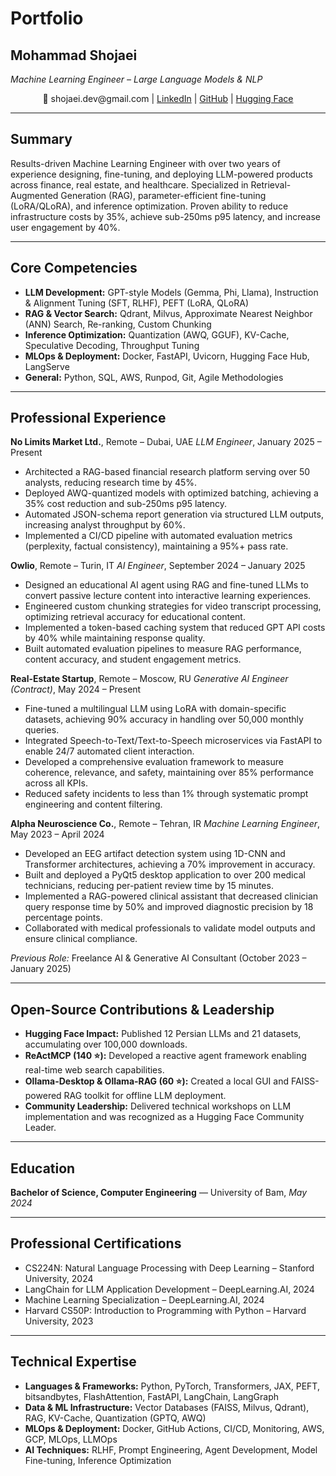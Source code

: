 # Portfolio
## Mohammad Shojaei
*Machine Learning Engineer – Large Language Models & NLP*

<p align="center">
📧 shojaei.dev@gmail.com | <a href="https://www.linkedin.com/in/mshojaei77">LinkedIn</a> | <a href="https://github.com/mshojaei77">GitHub</a> | <a href="https://huggingface.co/mshojaei77">Hugging Face</a>
</p>

---

## Summary
Results-driven Machine Learning Engineer with over two years of experience designing, fine-tuning, and deploying LLM-powered products across finance, real estate, and healthcare. Specialized in Retrieval-Augmented Generation (RAG), parameter-efficient fine-tuning (LoRA/QLoRA), and inference optimization. Proven ability to reduce infrastructure costs by 35%, achieve sub-250ms p95 latency, and increase user engagement by 40%.

---

## Core Competencies
- **LLM Development:** GPT-style Models (Gemma, Phi, Llama), Instruction & Alignment Tuning (SFT, RLHF), PEFT (LoRA, QLoRA)
- **RAG & Vector Search:** Qdrant, Milvus, Approximate Nearest Neighbor (ANN) Search, Re-ranking, Custom Chunking
- **Inference Optimization:** Quantization (AWQ, GGUF), KV-Cache, Speculative Decoding, Throughput Tuning
- **MLOps & Deployment:** Docker, FastAPI, Uvicorn, Hugging Face Hub, LangServe
- **General:** Python, SQL, AWS, Runpod, Git, Agile Methodologies

---

## Professional Experience

**No Limits Market Ltd.**, Remote – Dubai, UAE
*LLM Engineer*, January 2025 – Present
- Architected a RAG-based financial research platform serving over 50 analysts, reducing research time by 45%.
- Deployed AWQ-quantized models with optimized batching, achieving a 35% cost reduction and sub-250ms p95 latency.
- Automated JSON-schema report generation via structured LLM outputs, increasing analyst throughput by 60%.
- Implemented a CI/CD pipeline with automated evaluation metrics (perplexity, factual consistency), maintaining a 95%+ pass rate.

**Owlio**, Remote – Turin, IT
*AI Engineer*, September 2024 – January 2025
- Designed an educational AI agent using RAG and fine-tuned LLMs to convert passive lecture content into interactive learning experiences.
- Engineered custom chunking strategies for video transcript processing, optimizing retrieval accuracy for educational content.
- Implemented a token-based caching system that reduced GPT API costs by 40% while maintaining response quality.
- Built automated evaluation pipelines to measure RAG performance, content accuracy, and student engagement metrics.

**Real-Estate Startup**, Remote – Moscow, RU
*Generative AI Engineer (Contract)*, May 2024 – Present
- Fine-tuned a multilingual LLM using LoRA with domain-specific datasets, achieving 90% accuracy in handling over 50,000 monthly queries.
- Integrated Speech-to-Text/Text-to-Speech microservices via FastAPI to enable 24/7 automated client interaction.
- Developed a comprehensive evaluation framework to measure coherence, relevance, and safety, maintaining over 85% performance across all KPIs.
- Reduced safety incidents to less than 1% through systematic prompt engineering and content filtering.

**Alpha Neuroscience Co.**, Remote – Tehran, IR
*Machine Learning Engineer*, May 2023 – April 2024
- Developed an EEG artifact detection system using 1D-CNN and Transformer architectures, achieving a 70% improvement in accuracy.
- Built and deployed a PyQt5 desktop application to over 200 medical technicians, reducing per-patient review time by 15 minutes.
- Implemented a RAG-powered clinical assistant that decreased clinician query response time by 50% and improved diagnostic precision by 18 percentage points.
- Collaborated with medical professionals to validate model outputs and ensure clinical compliance.

*Previous Role:* Freelance AI & Generative AI Consultant (October 2023 – January 2025)

---

## Open-Source Contributions & Leadership
- **Hugging Face Impact:** Published 12 Persian LLMs and 21 datasets, accumulating over 100,000 downloads.
- **ReActMCP (140 ⭐):** Developed a reactive agent framework enabling real-time web search capabilities.
- **Ollama-Desktop & Ollama-RAG (60 ⭐):** Created a local GUI and FAISS-powered RAG toolkit for offline LLM deployment.
- **Community Leadership:** Delivered technical workshops on LLM implementation and was recognized as a Hugging Face Community Leader.

---

## Education
**Bachelor of Science, Computer Engineering** — University of Bam, *May 2024*

---

## Professional Certifications
- CS224N: Natural Language Processing with Deep Learning – Stanford University, 2024
- LangChain for LLM Application Development – DeepLearning.AI, 2024
- Machine Learning Specialization – DeepLearning.AI, 2024
- Harvard CS50P: Introduction to Programming with Python – Harvard University, 2023

---

## Technical Expertise
- **Languages & Frameworks:** Python, PyTorch, Transformers, JAX, PEFT, bitsandbytes, FlashAttention, FastAPI, LangChain, LangGraph
- **Data & ML Infrastructure:** Vector Databases (FAISS, Milvus, Qdrant), RAG, KV-Cache, Quantization (GPTQ, AWQ)
- **MLOps & Deployment:** Docker, GitHub Actions, CI/CD, Monitoring, AWS, GCP, MLOps, LLMOps
- **AI Techniques:** RLHF, Prompt Engineering, Agent Development, Model Fine-tuning, Inference Optimization


